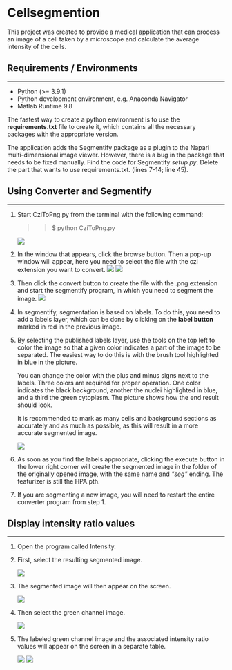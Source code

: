 # Cellsegmention
This project was created to provide a medical application that can process an image of a cell taken by a microscope and calculate the average intensity of the cells.

## Requirements / Environments
---
- Python (>= 3.9.1)
- Python development environment, e.g. Anaconda Navigator
- Matlab Runtime 9.8

The fastest way to create a python environment is to use the **requirements.txt** file to create it, which contains all the necessary packages with the appropriate version.

The application adds the Segmentify package as a plugin to the Napari multi-dimensional image viewer. However, there is a bug in the package that needs to be fixed manually. Find the code for Segmentify *setup.py*. Delete the part that wants to use requirements.txt. (lines 7-14; line 45).

## Using Converter and Segmentify
---
1. Start CziToPng.py from the terminal with the following command:
    >> $ python CziToPng.py

    ![](./figs/PythonCommand.png)

2. In the window that appears, click the browse button. Then a pop-up window will appear, here you need to select the file with the czi extension you want to convert.
![](./figs/CziFileConverter.png)
![](./figs/CziFileFormat.png)

3. Then click the convert button to create the file with the .png extension and start the segmentify program, in which you need to segment the image.
![](./figs/Napari.png)

4. In segmentify, segmentation is based on labels. To do this, you need to add a labels layer, which can be done by clicking on the **label button** marked in red in the previous image.

5. <p>By selecting the published labels layer, use the tools on the top left to color the image so that a given color indicates a part of the image to be separated. The easiest way to do this is with the brush tool highlighted in blue in the picture. </p> You can change the color with the plus and minus signs next to the labels. Three colors are required for proper operation. One color indicates the black background, another the nuclei highlighted in blue, and a third the green cytoplasm. The picture shows how the end result should look. </p> It is recommended to mark as many cells and background sections as accurately and as much as possible, as this will result in a more accurate segmented image.

    ![](./figs/NapariSegmention.png)

6. As soon as you find the labels appropriate, clicking the execute button in the lower right corner will create the segmented image in the folder of the originally opened image, with the same name and *"seg"* ending. The featurizer is still the HPA.pth. 

7. If you are segmenting a new image, you will need to restart the entire converter program from step 1.

## Display intensity ratio values
---
1. Open the program called Intensity.

2. First, select the resulting segmented image.

    ![](./figs/SegmentifiedFig.png)

3. The segmented image will then appear on the screen.

    ![](./figs/SegmentifiedFig2.png)

4. Then select the green channel image.

    ![](./figs/GreenChannelFig.png)

5. The labeled green channel image and the associated intensity ratio values will appear on the screen in a separate table.

    ![](./figs/ResultFig.png)
    ![](./figs/ResultChart.png)
